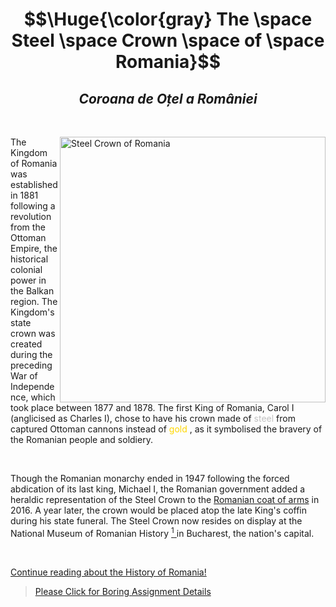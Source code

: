 <h1 align=center> 
    
   $$\Huge{\color{gray} The \space Steel \space Crown \space of \space Romania}$$

</h1>

<h2 align=center> <i> Coroana de O&#539;el a Roma&#770;niei </i> </h2>

<br>

<a href="https://en.wikipedia.org/wiki/Steel_Crown_of_Romania"> <img src=https://upload.wikimedia.org/wikipedia/commons/c/c4/Steel_Crown_of_Romania.png align=right alt="Steel Crown of Romania" width=425 height=425> </a>

<p> The Kingdom of Romania was established in 1881 following a revolution from the Ottoman Empire, the historical colonial power in the Balkan region. The Kingdom's state crown was created during the preceding War of Independence, which took place between 1877 and 1878. The first King of Romania, Carol I (anglicised as Charles I), chose to have his crown made of <span style="color:silver"> steel </span> from captured Ottoman cannons instead of <span style=color:gold> gold </span>, as it symbolised the bravery of the Romanian people and soldiery. </p>

<br>

Though the Romanian monarchy ended in 1947 following the forced abdication of its last king, Michael I, the Romanian government added a heraldic representation of the Steel Crown to the [Romanian coat of arms][Coat of arms] in 2016. A year later, the crown would be placed atop the late King's coffin during his state funeral. The Steel Crown now resides on display at the National Museum of Romanian History <a href="https://www.mnir.ro/welcome-to-mnir/"><sup>1</sup> </a> in Bucharest, the nation's capital.  
    
<br>

[Continue reading about the History of Romania!](/SubFolder/A_Concise_History_of_Romania.pdf)
    
[Coat of arms]: /SubFolder/Coat_of_Arms.png

> [Please Click for Boring Assignment Details](/SubFolder/explanations.md)
